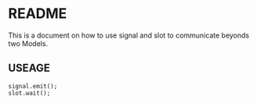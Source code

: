 # README

This is a document on how to use signal and slot to communicate beyonds two Models. 

## USEAGE
	
	signal.emit();
	slot.wait();
 
